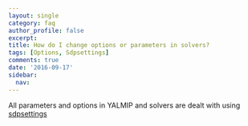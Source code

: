 ```yaml
---
layout: single
category: faq
author_profile: false
excerpt: 
title: How do I change options or parameters in solvers?
tags: [Options, Sdpsettings]
comments: true
date: '2016-09-17'
sidebar:
  nav:
---
```


All parameters and options in YALMIP and solvers are dealt with using [sdpsettings](/command/sdpsettings)
